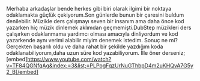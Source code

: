
Merhaba arkadaşlar bende herkes gibi biri olarak ilgimi bir noktaya odaklamakta güçlük çekiyorum.Son günlerde bunun bir çaresini buldum denilebilir. Müzikle ders çalışmayı seven bir insanım ama daha önce kod yazarken hiç müzik dinlemek aklımdan geçmemişti.DubStep müzikleri ders çalışırken odaklanmama yardımcı olması amacıyla dinliyordum ve kod yazarkende aynı verimi alabilir miyim denemek istedim. Sonuç ne mi? Gerçekten başarılı oldu ve daha rahat bir şekilde yazdığım koda odaklanabiliyorum,daha uzun süre kod yazabiliyorum. İlle öner derseniz; [embed]https://www.youtube.com/watch?v=TF84QGNfqAg&index;=3&list;=PLPogFqzUrNuGThbpD4m2uKHQvA7G5y2_B[/embed]